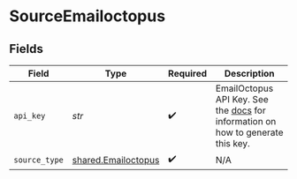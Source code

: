 # SourceEmailoctopus


## Fields

| Field                                                                                                                                                                     | Type                                                                                                                                                                      | Required                                                                                                                                                                  | Description                                                                                                                                                               |
| ------------------------------------------------------------------------------------------------------------------------------------------------------------------------- | ------------------------------------------------------------------------------------------------------------------------------------------------------------------------- | ------------------------------------------------------------------------------------------------------------------------------------------------------------------------- | ------------------------------------------------------------------------------------------------------------------------------------------------------------------------- |
| `api_key`                                                                                                                                                                 | *str*                                                                                                                                                                     | :heavy_check_mark:                                                                                                                                                        | EmailOctopus API Key. See the <a href="https://help.emailoctopus.com/article/165-how-to-create-and-delete-api-keys">docs</a> for information on how to generate this key. |
| `source_type`                                                                                                                                                             | [shared.Emailoctopus](../../models/shared/emailoctopus.md)                                                                                                                | :heavy_check_mark:                                                                                                                                                        | N/A                                                                                                                                                                       |